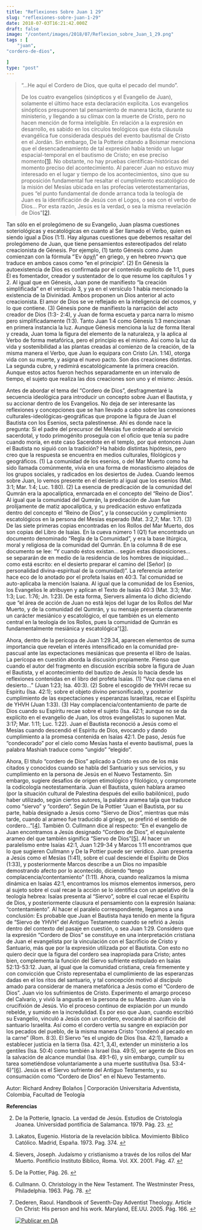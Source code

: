 ```yaml
---
title: "Reflexiones Sobre Juan 1 29"
slug: "reflexiones-sobre-juan-1-29"
date: 2018-07-03T16:21:42.000Z
draft: false
image: "/content/images/2018/07/Reflexion_sobre_Juan_1_29.png"
tags : [
    "juan",
"cordero-de-dios",

]
type: "post"
---
```


   
>  “…He aquí el Cordero de Dios, que quita el pecado del mundo”.
> 
>   De los cuatro evangelios (sinópticos y el Evangelio de Juan), solamente el último hace esta declaración explícita. Los evangelios sinópticos presuponen tal pensamiento de manera tácita, durante su ministerio, y llegando a su clímax con la muerte de Cristo, pero no hacen mención de forma inteligible. En relación a la expresión en desarrollo, es sabido en los círculos teológicos que ésta cláusula evangélica fue considerada después del evento bautismal de Cristo en el Jordán. Sin embargo, De la Potterie citando a Boismar menciona que el desencadenamiento de tal expresión había tenido un lugar espacial-temporal en el bautismo de Cristo; en ese preciso momento[[1]](#fn1). No obstante, no hay pruebas científicas-históricas del momento preciso del acontecimiento. Al parecer Juan no estuvo muy interesado en el lugar y tiempo de los acontecimientos, sino que su proposición fundamental fue resaltar el cumplimiento escatológico de la misión del Mesías ubicada en las profecías veterotestamentarias, pues “el punto fundamental de donde arranca toda la teología de Juan es la identificación de Jesús con el Logos, o sea con el verbo de Dios… Por esta razón, Jesús es la verdad, o sea la misma revelación de Dios”[[2]](#fn2).

 Tan sólo en el prolegómeno de su Evangelio, Juan plasma cuestiones soteriológicas y escatológicas en cuanto al Ser llamado el Verbo, quien es siendo igual a Dios (1:1). Hay algunas cuestiones que debemos resaltar del prolegómeno de Juan, que tiene pensamientos estereotipados del relato creacionista de Génesis. Por ejemplo, (1) tanto Génesis como Juan comienzan con la fórmula “Ἐν ἀρχῇ” en griego, y en hebreo בֵראשית que traduce en ambos casos como “en el principio”. (2) En Génesis la autoexistencia de Dios es confirmada por el contenido explícito de 1:1, pues Él es fomentador, creador y sustentador de lo que resume los capítulos 1 y 2. Al igual que en Génesis, Juan pone de manifiesto “la creación simplificada” en el versículo 3, y ya en el versículo 1 había mencionado la existencia de la Divinidad. Ambos proponen un Dios anterior al acto creacionista. El amor de Dios se ve reflejado en la inteligencia del cosmos, y lo que contiene. (3) Génesis pone de manifiesto la narración del acto creador de Dios (1:3- 2:4), y Juan de forma escueta y parca narra lo mismo pero simplificadamente (1:3). Tanto Juan 1:4 como Génesis 1:3 mencionan en primera instancia la luz. Aunque Génesis menciona la luz de forma literal y creada, Juan toma la figura del elemento de la naturaleza, y la aplica al Verbo de forma metafórica, pero el principio es el mismo. Así como la luz da vida y sostenibilidad a las plantas creadas al comienzo de la creación, de la misma manera el Verbo, que Juan lo equipara con Cristo (Jn. 1:14), otorga vida con su muerte, y asigna el nuevo pacto. Son dos creaciones distintas. La segunda cubre, y redimirá escatológicamente la primera creación. Aunque estos actos fueron hechos separadamente en un intervalo de tiempo, el sujeto que realiza las dos creaciones son uno y el mismo: Jesús.

 Antes de abordar el tema del “Cordero de Dios”, desfragmentaré la secuencia ideológica para introducir un concepto sobre Juan el Bautista, y su accionar dentro de los Evangelios. No deja de ser interesante las reflexiones y concepciones que se han llevado a cabo sobre las conexiones culturales-ideológicas-geográficas que propone la figura de Juan el Bautista con los Esenios, secta palestinense. Ahí es donde nace la pregunta: Si el padre del precursor del Mesías fue ordenado al servicio sacerdotal, y todo primogénito proseguía con el oficio que tenía su padre cuando moría, en este caso Sacerdote en el templo, por qué entonces Juan el Bautista no siguió con la tradición? Ha habido distintas hipótesis, pero creo que la respuesta se encuentra en medios culturales, filológicos y geográficos. (1) La comunidad de los esenios, o del Mar Muerto como ha sido llamada comúnmente, vivía en una forma de monasticismo alejados de los grupos sociales, y radicados en los desiertos de Judea. Cuando leemos sobre Juan, lo vemos presente en el desierto al igual que los esenios (Mat. 3:1; Mar. 1:4; Luc. 1:80). (2) La esencia de predicación de la comunidad del Qumrán era la apocalíptica, enmarcada en el concepto del “Reino de Dios”. Al igual que la comunidad del Qumrán, la predicación de Juan fue prolijamente de matiz apocalíptica, y su predicación estuvo enfatizada dentro del concepto el “Reino de Dios”, y la consecución y cumplimiento escatológicos en la persona del Mesías esperado (Mat. 3:2,7; Mar. 1:7). (3) De las siete primeras copias encontradas en los Rollos del Mar Muerto, dos son copias del Libro de Isaías. En la cueva número 1 (Q1) fue encontrado un documento denominado “Regla de la Comunidad”, y era la base litúrgica, moral y religiosa de la comunidad del Qumrán. En la columna 8 de ese documento se lee: “Y cuando éstos existan… según estas disposiciones… se separarán de en medio de la residencia de los hombres de iniquidad… como está escrito: en el desierto preparar el camino del [Señor] (o personalidad divina-espiritual de la comunidad)”. La referencia anterior hace eco de lo anotado por el profeta Isaías en 40:3. Tal comunidad se auto-aplicaba la mención Isaiana. Al igual que la comunidad de los Esenios, los Evangelios le atribuyen y aplican el Texto de Isaías 40:3 (Mat. 3:3; Mar. 1:3; Luc. 1:76; Jn. 1:23). De esta forma, Siervers alimenta lo dicho diciendo que “el área de acción de Juan no está lejos del lugar de los Rollos del Mar Muerto, y de la comunidad del Qumrán, y su mensaje presenta claramente un carácter mesiánico y escatológico, el que también es un elemento central en la teología de los Rollos, pues la comunidad de Qumrán es fundamentalmente mesiánica y escatológica”[[3]](#fn3).

 Ahora, dentro de la perícopa de Juan 1:29.34, aparecen elementos de suma importancia que revelan el interés intensificado en la comunidad pre-pascual ante las expectaciones mesiánicas que presenta el libro de Isaías. La perícopa en cuestión aborda la discusión propiamente. Pienso que cuando el autor del fragmento en discusión escribía sobre la figura de Juan el Bautista, y el acontecimiento del bautizo de Jesús lo hacía desde las reflexiones contenidas en el libro del profeta Isaías. (1) “Voz que clama en el desierto…” (Juan 1:23; Isa. 40:3). (2) Sobre el escogido de YHVH recae su Espíritu (Isa. 42:1); sobre el objeto divino personificado, y posterior cumplimiento de las expectaciones y esperanzas Israelitas, recae el Espíritu de YHVH (Juan 1:33). (3) Hay complacencia/contentamiento de parte de Dios cuando su Espíritu recae sobre el sujeto (Isa. 42:1; aunque no se da explícito en el evangelio de Juan, los otros evangelistas lo suponen Mat. 3:17; Mar. 1:11; Luc. 1:22). Juan el Bautista reconoció a Jesús como el Mesías cuando descendió el Espíritu de Dios, evocando y dando cumplimiento a la promesa contenida en Isaías 42:1. De paso, Jesús fue “condecorado” por el cielo como Mesías hasta el evento bautismal, pues la palabra Mashiah traduce como “ungido” “elegido”.

 Ahora, El título “cordero de Dios” aplicado a Cristo es uno de los más citados y conocidos cuando se habla del Santuario y sus servicios, y su cumplimiento en la persona de Jesús en el Nuevo Testamento. Sin embargo, sugiere desafíos de origen etimológico y filológico, y compromete la codicología neotestamentaria. Juan el Bautista, quien hablara arameo (por la situación cultural de Palestina después del exilio babilónico), pudo haber utilizado, según ciertos autores, la palabra aramea talja que traduce como “siervo” y “cordero”. Según De la Pottier “Juan el Bautista, por su parte, había designado a Jesús como “Siervo de Dios”, mientras que más tarde, cuando al arameo fue traducido al griego, se prefirió el sentido de cordero…”[[4]](#fn4). También O. Cullmann dice al respecto: “En el evangelio de Juan encontramos a Jesús designado “Cordero de Dios”, el equivalente arameo del que también significa “Siervo de Dios”[[5]](#fn5). Al hacer un paralelismo entre Isaías 42:1, Juan 1:29-34 y Marcos 1:11 encontramos que lo que sugieren Cullmann y De la Pottier puede ser verídico. Juan presenta a Jesús como el Mesías (1:41), sobre el cual desciende el Espíritu de Dios (1:33), y posteriormente Marcos describe a un Dios no impasible demostrando afecto por lo acontecido, diciendo “tengo complacencia/contentamiento” (1:11). Ahora, cuando realizamos la misma dinámica en Isaías 42:1, encontramos los mismos elementos inmersos, pero al sujeto sobre el cual recae la acción se lo identifica con un apelativo de la teología hebrea: Isaías presenta al “Siervo”, sobre el cual recae el Espíritu de Dios, y posteriormente clausura el pensamiento con la expresión Isaiana: “contentamiento”. Al hacer el paralelo correspondiente, llegamos a una conclusión: Es probable que Juan el Bautista haya tenido en mente la figura de “Siervo de YHVH” del Antiguo Testamento cuando se refirió a Jesús dentro del contexto del pasaje en cuestión, o sea Juan 1:29. Considero que la expresión “Cordero de Dios” se constituye en una interpretación cristiana de Juan el evangelista por la vinculación con el Sacrificio de Cristo y Santuario, más que por la expresión utilizada por el Bautista. Con esto no quiero decir que la figura del cordero sea inapropiada para Cristo; antes bien, complementa la función del Siervo sufriente estipulado en Isaías 52:13-53:12. Juan, al igual que la comunidad cristiana, creía firmemente y con convicción que Cristo representaba el cumplimiento de las esperanzas dadas en el los ritos del santuario, y tal concepción motivó al discípulo amado para considerar de manera metafórica a Jesús como el “Cordero de Dios”. Juan vio los sufrimientos de Cristo. Experimento el amargo proceso del Calvario, y vivió la angustia en la persona de su Maestro. Juan vio la crucifixión de Jesús. Vio el proceso continuo de expiación por un mundo rebelde, y sumido en la incredulidad. Es por eso que Juan, cuando escribió su Evangelio, vinculó a Jesús con un cordero, evocando al sacrificio del santuario Israelita. Así como el cordero vertía su sangre en expiación por los pecados del pueblo, de la misma manera Cristo “condenó al pecado en la carne” (Rom. 8:3). El Siervo “es el ungido de Dios (Isa. 42:1), llamado a establecer justicia en la tierra (Isa. 42:1, 3,4), extender un ministerio a los gentiles (Isa. 50:4) como también a Israel (Isa. 49:5), ser agente de Dios en la salvación de alcance mundial (Isa. 49:1-6), y sin embargo, cumplir su tarea sometiéndose voluntariamente a una muerte sustitutiva (Isa. 53:4-6)”[[6]](#fn6). Jesús es el Siervo sufriente del Antiguo Testamento, y su consumación como “Cordero de Dios” en el Nuevo Testamento.

 Autor: Richard Andrey Bolaños | Corporación Universitaria Adventista, Colombia, Facultad de Teología

 **Referencias**

   
 2. De la Potterie, Ignacio. La verdad de Jesús. Estudios de Cristología Joanea. Universidad pontificia de Salamanca. 1979. Pág. 23. [↩︎](#fnref1)

 
 4. Lakatos, Eugenio. Historia de la revelación bíblica. Movimiento Bíblico Católico. Madrid, España. 1973. Pag. 374. [↩︎](#fnref2)

 
 6. Sievers, Joseph. Judaísmo y cristianismo a través de los rollos del Mar Muerto. Pontificio Instituto Bíblico, Roma. Vol. XX. 2001. Pág. 47. [↩︎](#fnref3)

 
 8. De la Pottier, Pág. 26. [↩︎](#fnref4)

 
 10. Cullmann. O. Christology in the New Testament. The Westminster Press, Philadelphia. 1963. Pág. 78. [↩︎](#fnref5)

 
 12. Dederen, Raoul. Handbook of Seventh-Day Adventist Theology. Article On Christ: His person and his work. Maryland, EE.UU. 2005. Pág. 166. [↩︎](#fnref6)

 
 
     [![Publicar en DA](/content/images/2020/06/Publicar_DA.png)](/quieres-publicar-en-da/) 